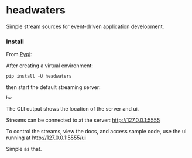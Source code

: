 # headwaters

Simple stream sources for event-driven application development.

### Install

From [Pypi](https://pypi.org/project/headwaters/):

After creating a virtual environment:

```pip install -U headwaters```

then start the default streaming server:

```hw```

The CLI output shows the location of the server and ui.

Streams can be connected to at the server: http://127.0.0.1:5555

To control the streams, view the docs, and access sample code, use the ui running at http://127.0.0.1:5555/ui

Simple as that.